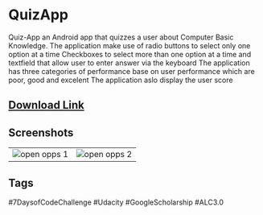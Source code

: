 # QuizApp
Quiz-App  an Android app that quizzes a user about Computer Basic Knowledge.
The application make use of radio buttons to select only one option at a time 
Checkboxes to select more than one option at a time and textfield that allow user to enter answer via the keyboard
The application has three categories of performance base on user performance which are poor, good and excelent
The application aslo display the user score

## [Download Link](https://drive.google.com/open?id=1EAownL6Rkt_E_Ws0CmycgiBY6IHCzkMU)

## Screenshots
<table>
    <tr>
        <td>
            <img alt="open opps 1" src="app/src/main/res/drawable/screen_short_suiz_app.jpg">
        </td>
        <td>
            <img alt="open opps 2" src="app/src/main/res/drawable/screen_short_suiz_app.jpg">
        </td>
    </tr>
</table>

## Tags
#7DaysofCodeChallenge #Udacity #GoogleScholarship #ALC3.0
